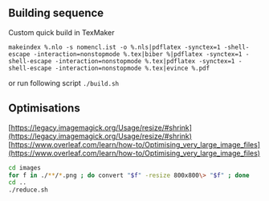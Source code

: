 

## Building sequence

Custom quick build in TexMaker
```
makeindex %.nlo -s nomencl.ist -o %.nls|pdflatex -synctex=1 -shell-escape -interaction=nonstopmode %.tex|biber %|pdflatex -synctex=1 -shell-escape -interaction=nonstopmode %.tex|pdflatex -synctex=1 -shell-escape -interaction=nonstopmode %.tex|evince %.pdf
```
or run following script `./build.sh`


## Optimisations

[https://legacy.imagemagick.org/Usage/resize/#shrink](https://legacy.imagemagick.org/Usage/resize/#shrink)
[https://www.overleaf.com/learn/how-to/Optimising_very_large_image_files](https://www.overleaf.com/learn/how-to/Optimising_very_large_image_files)

```bash
cd images
for f in ./**/*.png ; do convert "$f" -resize 800x800\> "$f" ; done
cd ..
./reduce.sh
```